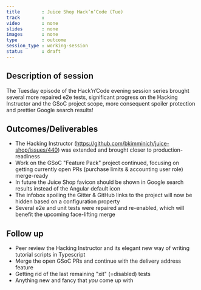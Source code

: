 ```yaml
---
title        : Juice Shop Hack’n’Code (Tue)
track        : 
video        : none
slides       : none
images       : none
type         : outcome
session_type : working-session         
status       : draft  
---
```


## Description of session

The Tuesday episode of the Hack’n’Code evening session series brought several more repaired e2e tests, significant progress on the Hacking Instructor and the GSoC project scope, more consequent spoiler protection and prettier Google search results!

## Outcomes/Deliverables 

 - The Hacking Instructor (https://github.com/bkimminich/juice-shop/issues/440) was extended and brought closer to production-readiness
 - Work on the GSoC "Feature Pack" project continued, focusing on getting currently open PRs (purchase limits & accounting user role) merge-ready
 - In future the Juice Shop favicon should be shown in Google search results instead of the Angular default icon
 - The infobox spoiling the Gitter & GitHub links to the project will now be hidden based on a configuration property
 - Several e2e and unit tests were repaired and re-enabled, which will benefit the upcoming face-lifting merge


## Follow up

 - Peer review the Hacking Instructor and its elegant new way of writing tutorial scripts in Typescript
 - Merge the open GSoC PRs and continue with the delivery address feature
 - Getting rid of the last remaining "xit" (=disabled) tests
 - Anything new and fancy that *you* come up with


